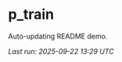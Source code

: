 # p_train

Auto-updating README demo.

<!--START_SECTION:status-->
_Last run: 2025-09-22 13:29 UTC_
<!--END_SECTION:status-->





















































































































































































































































































































































































































































































































































































































































































































































































